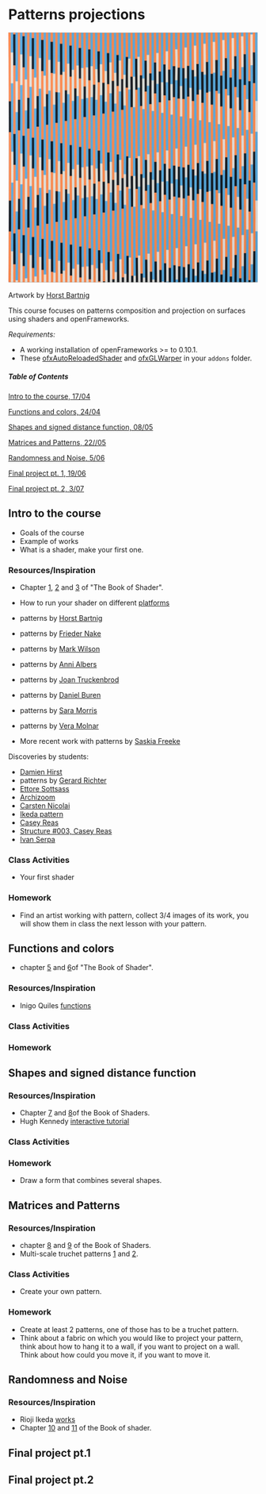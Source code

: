 # Patterns projections

![img](img/horst-bartnig.jpg)

Artwork by [Horst Bartnig](https://de.wikipedia.org/wiki/Horst_Bartnig)

This course focuses on patterns composition and projection on surfaces using shaders and openFrameworks.

*Requirements:*

- A working installation of openFrameworks >= to 0.10.1.
- These [ofxAutoReloadedShader](https://github.com/andreasmuller/ofxAutoReloadedShader) and [ofxGLWarper](https://github.com/roymacdonald/ofxGLWarper) in your `addons` folder. 


##### Table of Contents

[Intro to the course, 17/04](#intro-to-the-course)

[Functions and colors, 24/04](#functions-and-colors)

[Shapes and signed distance function, 08/05](#shapes-and-signed-distance-function)

[Matrices and Patterns, 22//05](#matrices-and-patterns)

[Randomness and Noise, 5/06](#randomness-and-noise) 

[Final project pt. 1, 19/06](#final-project-pt1)

[Final project pt. 2, 3/07](#final-project-pt2)


<a name="#intro-to-the-course">

## Intro to the course

</a>

- Goals of the course
- Example of works
- What is a shader, make your first one.

### Resources/Inspiration

- Chapter [1](https://thebookofshaders.com/01/), [2](https://thebookofshaders.com/02/) and [3](https://thebookofshaders.com/03/) of "The Book of Shader".
- How to run your shader on different [platforms](https://thebookofshaders.com/04/)


- patterns by [Horst Bartnig](https://www.google.com/search?q=horst+bartnig+patterns)
- patterns by [Frieder Nake](https://www.google.com/search?q=Frieder+Nake+patterns)
- patterns by [Mark Wilson](https://www.google.com/search?q=Mark+Wilson+patterns)
- patterns by [Anni Albers](https://www.google.com/search?q=anni+albers)
- patterns by [Joan Truckenbrod](https://www.google.com/search?q=Joan+Truckenbrod+patterns)
- patterns by [Daniel Buren](https://www.google.com/search?q=Daniel+Buren+patterns)
- patterns by [Sara Morris](https://www.google.com/search?hl=en&source=hp&ei=mWqnXJ3zBcLjsAeIkrC4Bw&q=sarah+morris+pattern)
- patterns by [Vera Molnar](https://www.google.com/search?ei=IWOnXPm_GcOasAefhI5I&q=vera+molnar+patterns)
- More recent work with patterns by [Saskia Freeke](http://sasj.tumblr.com/)

Discoveries by students:

- [Damien Hirst](https://www.phillips.com/detail/DAMIEN-HIRST/NY010317/8)
- patterns by [Gerard Richter](https://www.google.com/search?q=gerhard+richter+patterns)
- [Ettore Sottsass](https://www.google.com/search?q=ettore+sottsass+bacteria)
- [Archizoom](https://www.google.com/search?biw=1024&bih=530&tbm=isch&sa=1&ei=4BzAXOOwD4LRwQLN-ICYDQ&q=archizoom+patterns)
- [Carsten Nicolai](https://www.google.com/search?q=carsten+nicolai+patterns)
- [Ikeda pattern](https://www.google.com/search?biw=1024&bih=530&tbm=isch&sa=1&ei=NCPAXLSbKeWK1fAPxqiA4A8&q=ryoji+ikeda+pattern)
- [Casey Reas](http://reas.com/kttv/)
- [Structure #003, Casey Reas](https://artport.whitney.org/commissions/softwarestructures2016/s3_2/)
- [Ivan Serpa](https://www.google.com/search?q=Ivan+Serpa+patterns)


### Class Activities

- Your first shader

### Homework
- Find an artist working with pattern, collect 3/4 images of its work, you will show them in class the next lesson with your pattern.


<a name="#functions-and-colors">

## Functions and colors

</a>

- chapter [5](https://thebookofshaders.com/05/) and [6](https://thebookofshaders.com/06/)of "The Book of Shader".



### Resources/Inspiration

- Inigo Quiles [functions](http://www.iquilezles.org/www/articles/functions/functions.htm)

### Class Activities

### Homework

<a name="#shapes-and-signed-distance-function">

## Shapes and signed distance function

</a>

### Resources/Inspiration

- Chapter [7](https://thebookofshaders.com/07/) and [8](https://thebookofshaders.com/08/)of the Book of Shaders.
- Hugh Kennedy [interactive tutorial](http://hughsk.io/fragment-foundry/chapters/07-distance-fields.html)

### Class Activities


### Homework
- Draw a form that combines several shapes.


<a name="#matrices-and-patterns">

## Matrices and Patterns

</a>


### Resources/Inspiration

- chapter [8](https://thebookofshaders.com/08/) and [9](https://thebookofshaders.com/09/) of the Book of Shaders.
- Multi-scale truchet patterns [1](http://archive.bridgesmathart.org/2018/bridges2018-39.pdf) and [2](https://christophercarlson.com/portfolio/multi-scale-truchet-patterns/).

### Class Activities

- Create your own pattern.


### Homework
- Create at least 2 patterns, one of those has to be a truchet pattern.
- Think about a fabric on which you would like to project your pattern, think about how to hang it to a wall, if you want to project on a wall. Think about how could you move it, if you want to move it.


<a name="#randomness-and-noise">

## Randomness and Noise

</a>

### Resources/Inspiration
- Rioji Ikeda [works](http://www.ryojiikeda.com/)
- Chapter [10](https://thebookofshaders.com/10/) and [11](https://thebookofshaders.com/11/) of the Book of shader.


<a name="#final-project-pt1">

## Final project pt.1

</a>


<a name="#final-project-pt2">

## Final project pt.2

</a>




